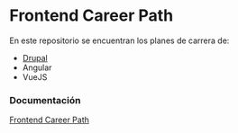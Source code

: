 # Frontend Career Path

En este repositorio se encuentran los planes de carrera de:

- [Drupal](/drupal/drupal-career-path.md)
- Angular
- VueJS

### Documentación

[Frontend Career Path](https://www.npmjs.com/package/@serempre-frontend/frontend-career-paths)
